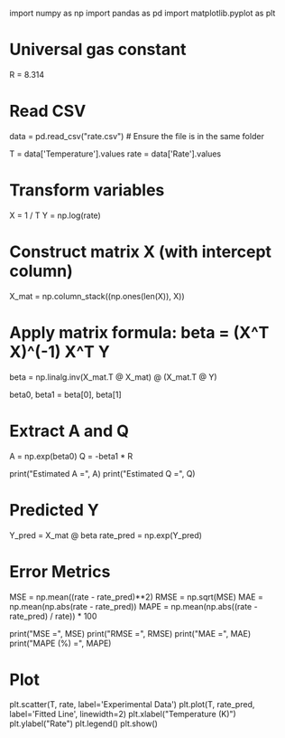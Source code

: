 import numpy as np
import pandas as pd
import matplotlib.pyplot as plt

# Universal gas constant
R = 8.314  

# Read CSV
data = pd.read_csv("rate.csv")   # Ensure the file is in the same folder

T = data['Temperature'].values
rate = data['Rate'].values

# Transform variables
X = 1 / T
Y = np.log(rate)

# Construct matrix X (with intercept column)
X_mat = np.column_stack((np.ones(len(X)), X))

# Apply matrix formula: beta = (X^T X)^(-1) X^T Y
beta = np.linalg.inv(X_mat.T @ X_mat) @ (X_mat.T @ Y)

beta0, beta1 = beta[0], beta[1]

# Extract A and Q
A = np.exp(beta0)
Q = -beta1 * R

print("Estimated A =", A)
print("Estimated Q =", Q)

# Predicted Y
Y_pred = X_mat @ beta
rate_pred = np.exp(Y_pred)

# Error Metrics
MSE = np.mean((rate - rate_pred)**2)
RMSE = np.sqrt(MSE)
MAE = np.mean(np.abs(rate - rate_pred))
MAPE = np.mean(np.abs((rate - rate_pred) / rate)) * 100

print("MSE =", MSE)
print("RMSE =", RMSE)
print("MAE =", MAE)
print("MAPE (%) =", MAPE)

# Plot
plt.scatter(T, rate, label='Experimental Data')
plt.plot(T, rate_pred, label='Fitted Line', linewidth=2)
plt.xlabel("Temperature (K)")
plt.ylabel("Rate")
plt.legend()
plt.show()

